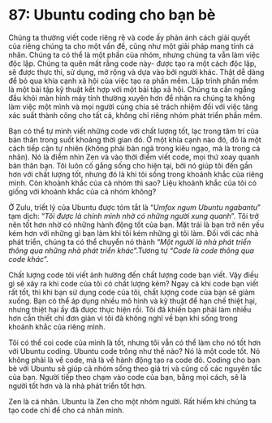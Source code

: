 # 87: Ubuntu coding cho bạn bè

Chúng ta thường viết code riêng rẽ và code ấy phản ánh cách giải quyết của riêng chúng ta cho một vấn đề, cũng như một giải pháp mang tính cá nhân. Chúng ta có thể là một phần của nhóm, nhưng chúng ta vẫn làm việc độc lập. Chúng ta quên mất rằng code này- được tạo ra một cách độc lập, sẽ được thực thi, sử dụng, mở rộng và dựa vào bởi người khác. Thật dễ dàng để bỏ qua khía cạnh xã hội của việc tạo ra phần mềm. Lập trình phần mềm là một bài tập kỹ thuật kết hợp với một bài tập xã hội. Chúng ta cần ngẩng đầu khỏi màn hình máy tính thường xuyên hơn để nhận ra chúng ta không làm việc một mình và mọi người cùng chia sẻ trách nhiệm đối với việc tăng xác suất thành công cho tất cả, không chỉ riêng nhóm phát triển phần mềm.

Bạn có thể tự mình viết những code với chất lượng tốt, lạc trong tâm trí của bản thân trong suốt khoảng thời gian đó. Ở một khía cạnh nào đó, đó là một cách tiếp cận tự nhiên (không phải bản ngã trong kiêu ngạo, mà là trong cá nhân). Nó là điểm nhìn Zen và vào thời điểm viết code, mọi thứ xoay quanh bản thân bạn. Tôi luôn cố gắng sống cho hiện tại, bởi nó giúp tôi đến gần hơn với chất lượng tốt, nhưng đó là khi tôi sống trong khoảnh khắc của riêng mình. Còn khoảnh khắc của cả nhóm thì sao? Liệu khoảnh khắc của tôi có giống với khoảnh khắc của cả nhóm không?

Ở Zulu, triết lý của Ubuntu được tóm tắt là “*Umfox ngum Ubuntu ngabantu*” tạm dịch: “*Tôi được là chính mình nhờ có những người xung quanh*”. Tôi trở nên tốt hơn nhờ có những hành động tốt của bạn. Mặt trái là bạn trở nên yếu kém hơn với những gì bạn làm khi tôi kém những gì tôi làm. Đối với các nhà phát triển, chúng ta có thể chuyển nó thành “*Một người là nhà phát triển thông qua những nhà phát triển khác*”.Tương tự “*Code là code thông qua code khác*”.

Chất lượng code tôi viết ảnh hưởng đến chất lượng code bạn viết. Vậy điều gì sẽ xảy ra khi code của tôi có chất lượng kém? Ngay cả khi code bạn viết rất tốt, thì khi bạn sử dụng code của tôi, chất lượng code của bạn sẽ giảm xuống. Bạn có thể áp dụng nhiều mô hình và kỹ thuật để hạn chế thiệt hại, nhưng thiệt hại ấy đã được thực hiện rồi. Tôi đã khiến bạn phải làm nhiều hơn cần thiết chỉ đơn giản vì tôi đã không nghĩ về bạn khi sống trong khoảnh khắc của riêng mình.

Tôi có thể coi code của mình là tốt, nhưng tôi vẫn có thể làm cho nó tốt hơn với Ubuntu coding. Ubuntu code trông như thế nào? Nó là một code tốt. Nó không phải là về code, mà là về hành động tạo ra code đó. Coding cho bạn bè với Ubuntu sẽ giúp cả nhóm sống theo giá trị và củng cố các nguyên tắc của bạn. Người tiếp theo chạm vào code của bạn, bằng mọi cách, sẽ là người tốt hơn và là nhà phát triển tốt hơn.

Zen là cá nhân. Ubuntu là Zen cho một nhóm người. Rất hiếm khi chúng ta tạo code chỉ để cho cá nhân mình.
